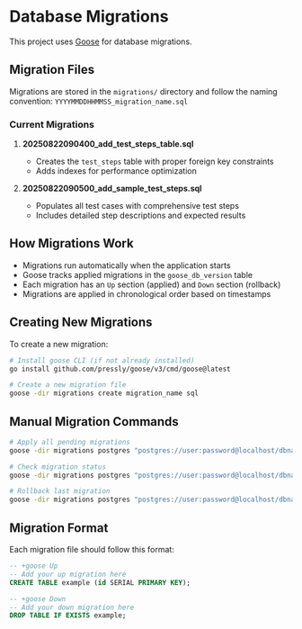 # Database Migrations

This project uses [Goose](https://github.com/pressly/goose) for database migrations.

## Migration Files

Migrations are stored in the `migrations/` directory and follow the naming convention:
`YYYYMMDDHHMMSS_migration_name.sql`

### Current Migrations

1. **20250822090400_add_test_steps_table.sql**
   - Creates the `test_steps` table with proper foreign key constraints
   - Adds indexes for performance optimization

2. **20250822090500_add_sample_test_steps.sql**
   - Populates all test cases with comprehensive test steps
   - Includes detailed step descriptions and expected results

## How Migrations Work

- Migrations run automatically when the application starts
- Goose tracks applied migrations in the `goose_db_version` table
- Each migration has an `Up` section (applied) and `Down` section (rollback)
- Migrations are applied in chronological order based on timestamps

## Creating New Migrations

To create a new migration:

```bash
# Install goose CLI (if not already installed)
go install github.com/pressly/goose/v3/cmd/goose@latest

# Create a new migration file
goose -dir migrations create migration_name sql
```

## Manual Migration Commands

```bash
# Apply all pending migrations
goose -dir migrations postgres "postgres://user:password@localhost/dbname" up

# Check migration status
goose -dir migrations postgres "postgres://user:password@localhost/dbname" status

# Rollback last migration
goose -dir migrations postgres "postgres://user:password@localhost/dbname" down
```

## Migration Format

Each migration file should follow this format:

```sql
-- +goose Up
-- Add your up migration here
CREATE TABLE example (id SERIAL PRIMARY KEY);

-- +goose Down  
-- Add your down migration here
DROP TABLE IF EXISTS example;
```